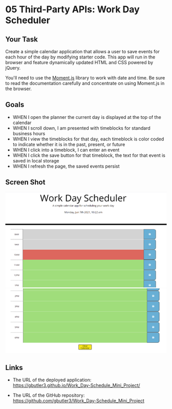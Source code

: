 # 05 Third-Party APIs: Work Day Scheduler

## Your Task

Create a simple calendar application that allows a user to save events for each hour of the day by modifying starter code. This app will run in the browser and feature dynamically updated HTML and CSS powered by jQuery.

You'll need to use the [Moment.js](https://momentjs.com/) library to work with date and time. Be sure to read the documentation carefully and concentrate on using Moment.js in the browser.

## Goals

- WHEN I open the planner the current day is displayed at the top of the calendar
- WHEN I scroll down, I am presented with timeblocks for standard business hours
- WHEN I view the timeblocks for that day, each timeblock is color coded to indicate whether it is in the past, present, or future
- WHEN I click into a timeblock, I can enter an event
- WHEN I click the save button for that timeblock, the text for that event is saved in local storage
- WHEN I refresh the page, the saved events persist

## Screen Shot

![preview of web page1](./Assets/Images/Capture1.PNG)
![preview of web page1](./Assets/Images/Capture2.PNG)

## Links

- The URL of the deployed application: https://gbutler3.github.io/Work_Day-Schedule_Mini_Project/

- The URL of the GitHub repository: https://github.com/gbutler3/Work_Day-Schedule_Mini_Project
